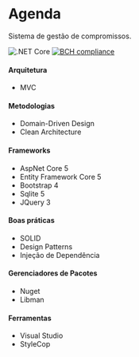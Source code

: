 # Agenda

Sistema de gestão de compromissos.

![.NET Core](https://github.com/phduarte/Agenda/workflows/.NET%20Core/badge.svg)
[![BCH compliance](https://bettercodehub.com/edge/badge/phduarte/Agenda?branch=master)](https://bettercodehub.com/)

#### Arquitetura

- MVC

#### Metodologias 

- Domain-Driven Design
- Clean Architecture

#### Frameworks

- AspNet Core 5
- Entity Framework Core 5
- Bootstrap 4
- Sqlite 5
- JQuery 3

#### Boas práticas

- SOLID
- Design Patterns
- Injeção de Dependência

#### Gerenciadores de Pacotes

- Nuget
- Libman

#### Ferramentas
- Visual Studio
- StyleCop